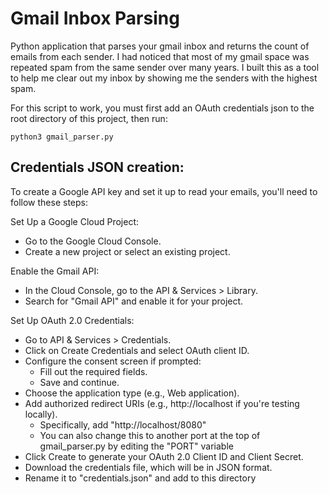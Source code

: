 # Gmail Inbox Parsing

Python application that parses your gmail inbox and returns the count of emails from each sender. I had noticed that most of my gmail space was repeated spam from the same sender over many years. I built this as a tool to help me clear out my inbox by showing me the senders with the highest spam.

For this script to work, you must first add an OAuth credentials json to the root directory of this project, then run:

	python3 gmail_parser.py

## Credentials JSON creation:

To create a Google API key and set it up to read your emails, you'll need to follow these steps:

Set Up a Google Cloud Project:
 - Go to the Google Cloud Console.
 - Create a new project or select an existing project.

Enable the Gmail API:
 - In the Cloud Console, go to the API & Services > Library.
 - Search for "Gmail API" and enable it for your project.

Set Up OAuth 2.0 Credentials:
 - Go to API & Services > Credentials.
 - Click on Create Credentials and select OAuth client ID.
 - Configure the consent screen if prompted:
     - Fill out the required fields.
     - Save and continue.
 - Choose the application type (e.g., Web application).
 - Add authorized redirect URIs (e.g., http://localhost if you're testing locally).
     - Specifically, add "http://localhost/8080"
     - You can also change this to another port at the top of gmail_parser.py by editing the "PORT" variable
 - Click Create to generate your OAuth 2.0 Client ID and Client Secret.
 - Download the credentials file, which will be in JSON format.
 - Rename it to "credentials.json" and add to this directory

